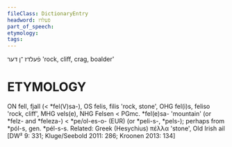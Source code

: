 ```yaml
---
fileClass: DictionaryEntry
headword: פֿעלדז
part_of_speech: 
etymology: 
tags: 
---
```

פֿעלדז
־ן
דער
'rock, cliff, crag, boalder'

ETYMOLOGY
===========
ON fell, fjall (< *fel(V)sa-), OS felis, filis 'rock, stone', OHG fel(i)s, feliso 'rock, cliff', MHG vels(e), NHG Felsen < PGmc. *fel(e)sa- 'mountain' (or *felz- and *feleza-) < *pe/ol-es-o- (EUR) (or *peli-s-, *pels-); perhaps from *pól-s, gen. *pél-s-s.
Related: Greek (Hesychius) πέλλα 'stone', Old Irish ail
[DW² 9: 331; Kluge/Seebold 2011: 286; Kroonen 2013: 134]